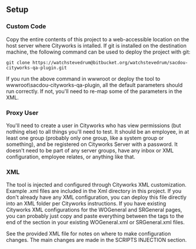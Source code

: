 ## Setup

### Custom Code

Copy the entire contents of this project to a web-accessible location on the host server where Cityworks is intalled.
If git is installed on the destination machine, the following command can be used to deploy the project with git:

    git clone https://watchstevedrum@bitbucket.org/watchstevedrum/sacdou-cityworks-qa-plugin.git

If you run the above command in wwwroot or deploy the tool to wwwroot\sacdou-cityworks-qa-plugin, all the default parameters should run correctly.
If not, you'll need to re-map some of the parameters in the XML.

### Proxy User

You'll need to create a user in Cityworks who has view permissions (but nothing else) to all things you'll need to test.
It should be an employee, in at least one group (probably only one group, like a system group or something), and be registered on Cityworks Server with a password.
It doesn't need to be part of any server groups, have any inbox or XML configuration, employee relates, or anything like that.

### XML

The tool is injected and configured through Cityworks XML customization.  Example .xml files are included in the Xml directory in this project.
If you don't already have any XML configuration, you can deploy this file directly into an XML folder per Cityworks instructions.
If you have existing Cityworks XML configurations for the WOGeneral and SRGeneral pages, you can probably just copy and paste everything between the <layout> tags to the end of the <layout> section in your existing WOGeneral.xml or SRGeneral.xml files.

See the provided XML file for notes on where to make configuration changes.
The main changes are made in the SCRIPTS INJECTION section.
